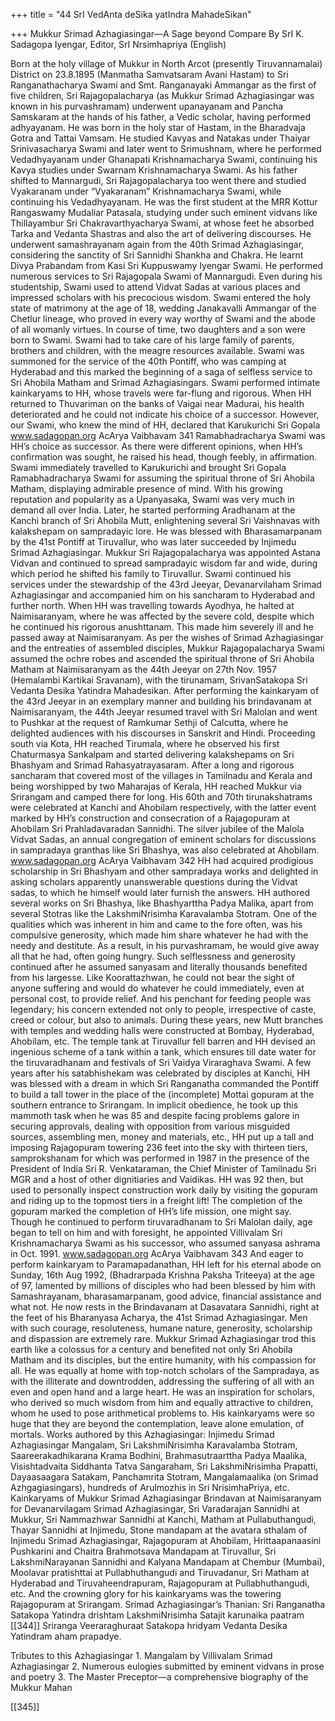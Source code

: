 +++
title = "44 SrI VedAnta deSika yatIndra MahadeSikan"

+++
Mukkur Srimad Azhagiasingar—A Sage beyond Compare By SrI K. Sadagopa Iyengar, Editor, SrI Nrsimhapriya (English) 

Born at the holy village of Mukkur in North Arcot (presently Tiruvannamalai) District on 23.8.1895 (Manmatha Samvatsaram Avani Hastam) to Sri Ranganathacharya Swami and Smt. Ranganayaki Ammangar as the first of five children, Sri Rajagopalacharya (as Mukkur Srimad Azhagiasingar was known in his purvashramam) underwent upanayanam and Pancha Samskaram at the hands of his father, a Vedic scholar, having performed adhyayanam. He was born in the holy star of Hastam, in the Bharadvaja Gotra and Tattai Vamsam. He studied Kavyas and Natakas under Thaiyar Srinivasacharya Swami and later went to Srimushnam, where he performed Vedadhyayanam under Ghanapati Krishnamacharya Swami, continuing his Kavya studies under Swarnam Krishnamacharya Swami. As his father shifted to Mannargudi, Sri Rajagopalacharya too went there and studied Vyakaranam under “Vyakaranam” Krishnamacharya Swami, while continuing his Vedadhyayanam. He was the first student at the MRR Kottur Rangaswamy Mudaliar Patasala, studying under such eminent vidvans like Thillayambur Sri Chakravarthyacharya Swami, at whose feet he absorbed Tarka and Vedanta Shastras and also the art of delivering discourses. He underwent samashrayanam again from the 40th Srimad Azhagiasingar, considering the sanctity of Sri Sannidhi Shankha and Chakra. He learnt Divya Prabandam from Kasi Sri Kuppuswamy Iyengar Swami. He performed numerous services to Sri Rajagopala Swami of Mannargudi. Even during his studentship, Swami used to attend Vidvat Sadas at various places and impressed scholars with his precocious wisdom. Swami entered the holy state of matrimony at the age of 18, wedding Janakavalli Ammangar of the Chetlur lineage, who proved in every way worthy of Swami and the abode of all womanly virtues. In course of time, two daughters and a son were born to Swami. Swami had to take care of his large family of parents, brothers and children, with the meagre resources available. Swami was summoned for the service of the 40th Pontiff, who was camping at Hyderabad and this marked the beginning of a saga of selfless service to Sri Ahobila Matham and Srimad Azhagiasingars. Swami performed intimate kainkaryams to HH, whose travels were far-flung and rigorous. When HH returned to Thuvariman on the banks of Vaigai near Madurai, his health deteriorated and he could not indicate his choice of a successor. However, our Swami, who knew the mind of HH, declared that Karukurichi Sri Gopala www.sadagopan.org AcArya Vaibhavam 341 Ramabhadracharya Swami was HH’s choice as successor. As there were different opinions, when HH’s confirmation was sought, he raised his head, though feebly, in affirmation. Swami immediately travelled to Karukurichi and brought Sri Gopala Ramabhadracharya Swami for assuming the spiritual throne of Sri Ahobila Matham, displaying admirable presence of mind. With his growing reputation and popularity as a Upanyasaka, Swami was very much in demand all over India. Later, he started performing Aradhanam at the Kanchi branch of Sri Ahobila Mutt, enlightening several Sri Vaishnavas with kalakshepam on sampradayic lore. He was blessed with Bharasamarpanam by the 41st Pontiff at Tiruvallur, who was later succeeded by Injimedu Srimad Azhagiasingar. Mukkur Sri Rajagopalacharya was appointed Astana Vidvan and continued to spread sampradayic wisdom far and wide, during which period he shifted his family to Tiruvallur. Swami continued his services under the stewardship of the 43rd Jeeyar, Devanarvilaham Srimad Azhagiasingar and accompanied him on his sancharam to Hyderabad and further north. When HH was travelling towards Ayodhya, he halted at Naimisaranyam, where he was affected by the severe cold, despite which he continued his rigorous anushttanam. This made him severely ill and he passed away at Naimisaranyam. As per the wishes of Srimad Azhagiasingar and the entreaties of assembled disciples, Mukkur Rajagopalacharya Swami assumed the ochre robes and ascended the spiritual throne of Sri Ahobila Matham at Naimisaranyam as the 44th Jeeyar on 27th Nov. 1957 (Hemalambi Kartikai Sravanam), with the tirunamam, SrivanSatakopa Sri Vedanta Desika Yatindra Mahadesikan. After performing the kainkaryam of the 43rd Jeeyar in an exemplary manner and building his brindavanam at Naimisaranyam, the 44th Jeeyar resumed travel with Sri Malolan and went to Pushkar at the request of Ramkumar Sethji of Calcutta, where he delighted audiences with his discourses in Sanskrit and Hindi. Proceeding south via Kota, HH reached Tirumala, where he observed his first Chaturmasya Sankalpam and started delivering kalakshepams on Sri Bhashyam and Srimad Rahasyatrayasaram. After a long and rigorous sancharam that covered most of the villages in Tamilnadu and Kerala and being worshipped by two Maharajas of Kerala, HH reached Mukkur via Srirangam and camped there for long. His 60th and 70th tirunakshatrams were celebrated at Kanchi and Ahobilam respectively, with the latter event marked by HH’s construction and consecration of a Rajagopuram at Ahobilam Sri Prahladavaradan Sannidhi. The silver jubilee of the Malola Vidvat Sadas, an annual congregation of eminent scholars for discussions in sampradaya granthas like Sri Bhashya, was also celebrated at Ahobilam. www.sadagopan.org AcArya Vaibhavam 342 HH had acquired prodigious scholarship in Sri Bhashyam and other sampradaya works and delighted in asking scholars apparently unanswerable questions during the Vidvat sadas, to which he himself would later furnish the answers. HH authored several works on Sri Bhashya, like Bhashyarttha Padya Malika, apart from several Stotras like the LakshmiNrisimha Karavalamba Stotram. One of the qualities which was inherent in him and came to the fore often, was his compulsive generosity, which made him share whatever he had with the needy and destitute. As a result, in his purvashramam, he would give away all that he had, often going hungry. Such selflessness and generosity continued after he assumed sanyasam and literally thousands benefited from his largesse. Like Koorattazhwan, he could not bear the sight of anyone suffering and would do whatever he could immediately, even at personal cost, to provide relief. And his penchant for feeding people was legendary; his concern extended not only to people, irrespective of caste, creed or colour, but also to animals. During these years, new Mutt branches with temples and wedding halls were constructed at Bombay, Hyderabad, Ahobilam, etc. The temple tank at Tiruvallur fell barren and HH devised an ingenious scheme of a tank within a tank, which ensures till date water for the tiruvaradhanam and festivals of Sri Vaidya Viraraghava Swami. A few years after his satabhishekam was celebrated by disciples at Kanchi, HH was blessed with a dream in which Sri Ranganatha commanded the Pontiff to build a tall tower in the place of the (incomplete) Mottai gopuram at the southern entrance to Srirangam. In implicit obedience, he took up this mammoth task when he was 85 and despite facing problems galore in securing approvals, dealing with opposition from various misguided sources, assembling men, money and materials, etc., HH put up a tall and imposing Rajagopuram towering 236 feet into the sky with thirteen tiers, samprokshanam for which was performed in 1987 in the presence of the President of India Sri R. Venkataraman, the Chief Minister of Tamilnadu Sri MGR and a host of other dignitiaries and Vaidikas. HH was 92 then, but used to personally inspect construction work daily by visiting the gopuram and riding up to the topmost tiers in a freight lift! The completion of the gopuram marked the completion of HH’s life mission, one might say. Though he continued to perform tiruvaradhanam to Sri Malolan daily, age began to tell on him and with foresight, he appointed Villivalam Sri Krishnamacharya Swami as his successor, who assumed sanyasa ashrama in Oct. 1991. www.sadagopan.org AcArya Vaibhavam 343 And eager to perform kainkaryam to Paramapadanathan, HH left for his eternal abode on Sunday, 16th Aug 1992, (Bhadrarpada Krishna Paksha Triteeya) at the age of 97, lamented by millions of disciples who had been blessed by him with Samashrayanam, bharasamarpanam, good advice, financial assistance and what not. He now rests in the Brindavanam at Dasavatara Sannidhi, right at the feet of his Bharanyasa Acharya, the 41st Srimad Azhagiasingar. Men with such courage, resoluteness, humane nature, generosity, scholarship and dispassion are extremely rare. Mukkur Srimad Azhagiasingar trod this earth like a colossus for a century and benefited not only Sri Ahobila Matham and its disciples, but the entire humanity, with his compassion for all. He was equally at home with top-notch scholars of the Sampradaya, as with the illiterate and downtrodden, addressing the suffering of all with an even and open hand and a large heart. He was an inspiration for scholars, who derived so much wisdom from him and equally attractive to children, whom he used to pose arithmetical problems to. His kainkaryams were so huge that they are beyond the contemplation, leave alone emulation, of mortals. Works authored by this Azhagiasingar: Injimedu Srimad Azhagiasingar Mangalam, Sri LakshmiNrisimha Karavalamba Stotram, Saareerakadhikarana Krama Bodhini, Brahmasutraarttha Padya Maalika, Visishtadvaita Siddhanta Tatva Sangaraham, Sri LakshmiNrisimha Prapatti, Dayaasaagara Satakam, Panchamrita Stotram, Mangalamaalika (on Srimad Azhgagiasingars), hundreds of Arulmozhis in Sri NrisimhaPriya, etc. Kainkaryams of Mukkur Srimad Azhagiasingar Brindavan at Naimisaranyam for Devanarvilagam Srimad Azhagiasingar, Sri Varadarajan Sannidhi at Mukkur, Sri Nammazhwar Sannidhi at Kanchi, Matham at Pullabuthangudi, Thayar Sannidhi at Injimedu, Stone mandapam at the avatara sthalam of Injimedu Srimad Azhagiasingar, Rajagopuram at Ahobilam, Hrittaapanaasini Pushkarini and Chaitra Brahmotsava Mandapam at Tiruvallur, Sri LakshmiNarayanan Sannidhi and Kalyana Mandapam at Chembur (Mumbai), Moolavar pratishttai at Pullabhuthangudi and Tiruvadanur, Sri Matham at Hyderabad and Tiruvaheendrapuram, Rajagopuram at Pullabhuthangudi, etc. And the crowning glory for his kainkaryams was the towering Rajagopuram at Srirangam. Srimad Azhagiasingar’s Thanian: Sri Ranganatha Satakopa Yatindra drishtam LakshmiNrisimha Satajit karunaika paatram  [[344]] Sriranga Veeraraghuraat Satakopa hridyam Vedanta Desika Yatindram aham prapadye.

Tributes to this Azhagiasingar 1. Mangalam by Villivalam Srimad Azhagiasingar 2. Numerous eulogies submitted by eminent vidvans in prose and
   poetry
3. The Master Preceptor—a comprehensive biography of the
   Mukkur Mahan




[[345]] 